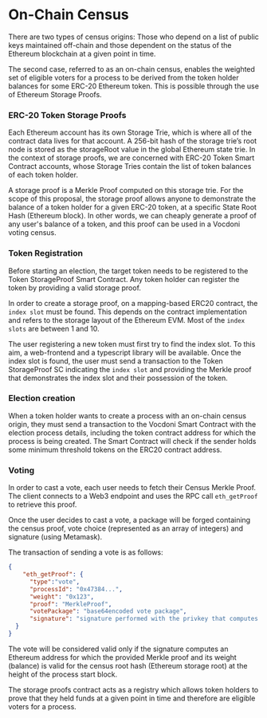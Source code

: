 # On-Chain Census

There are two types of census origins: Those who depend on a list of public keys maintained off-chain and those dependent on the status of the Ethereum blockchain at a given point in time.

The second case, referred to as an on-chain census, enables the weighted set of eligible voters for a process to be derived from the token holder balances for some ERC-20 Ethereum token. This is possible through the use of Ethereum Storage Proofs.

### ERC-20 Token Storage Proofs

Each Ethereum account has its own Storage Trie, which is where all of the contract data lives for that account. A 256-bit hash of the storage trie’s root node is stored as the storageRoot value in the global Ethereum state trie. In the context of storage proofs, we are concerned with ERC-20 Token Smart Contract accounts, whose Storage Tries contain the list of token balances of each token holder. 

A storage proof is a Merkle Proof computed on this storage trie. For the scope of this proposal, the storage proof allows anyone to demonstrate the balance of a token holder for a given ERC-20 token, at a specific State Root Hash (Ethereum block). In other words, we can cheaply generate a proof of any user's balance of a token, and this proof can be used in a Vocdoni voting census.  

### Token Registration

Before starting an election, the target token needs to be registered to the Token StorageProof Smart Contract. Any token holder can register the token by providing a valid storage proof.

In order to create a storage proof, on a mapping-based ERC20 contract, the `index slot` must be found. This depends on the contract implementation and refers to the storage layout of the Ethereum EVM. Most of the `index slots` are between 1 and 10. 

The user registering a new token must first try to find the index slot. To this aim, a web-frontend and a typescript library will be available. Once the index slot is found, the user must send a transaction to the Token StorageProof SC indicating the `index slot` and providing the Merkle proof that demonstrates the index slot and their possession of the token. 

### Election creation

When a token holder wants to create a process with an on-chain census origin, they must send a transaction to the Vocdoni Smart Contract with the election process details, including the token contract address for which the process is being created. 
The Smart Contract will check if the sender holds some minimum threshold tokens on the ERC20 contract address. 

### Voting

In order to cast a vote, each user needs to fetch their Census Merkle Proof. The client connects to a Web3 endpoint and uses the RPC call `eth_getProof` to retrieve this proof.

Once the user decides to cast a vote, a package will be forged containing the census proof, vote choice (represented as an array of integers) and signature (using Metamask).

The transaction of sending a vote is as follows:

```json
{
    "eth_getProof": { 
      "type":"vote",
      "processId": "0x47384...",
      "weight": "0x123",
      "proof": "MerkleProof",
      "votePackage": "base64encoded vote package",
      "signature": "signature performed with the privkey that computes the address"
  }
}
```

The vote will be considered valid only if the signature computes an Ethereum address for which the provided Merkle proof and its weight (balance) is valid for the census root hash (Ethereum storage root) at the height of the process start block.

The storage proofs contract acts as a registry which allows token holders to prove that they held funds at a given point in time and therefore are eligible voters for a process.